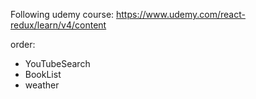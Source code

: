 Following udemy course: https://www.udemy.com/react-redux/learn/v4/content

order:
- YouTubeSearch
- BookList
- weather
